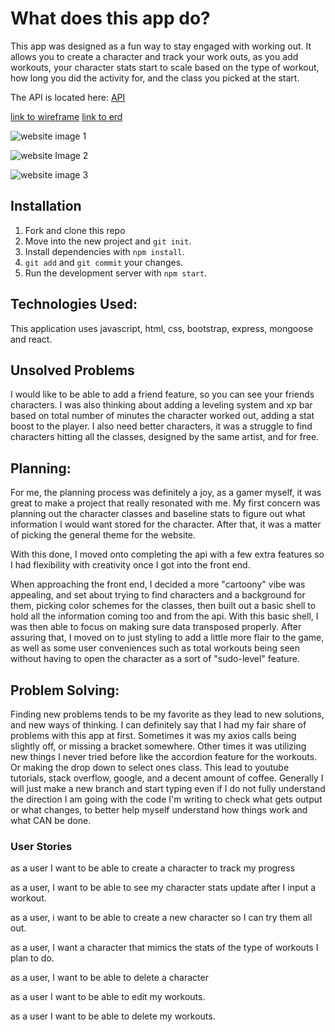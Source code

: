 # What does this app do?
This app was designed as a fun way to stay engaged with working out.
It allows you to create a character and track your work outs, as you
add workouts, your character stats start to scale based on the type of workout, how long you did the activity for, and the class you picked at the start.

The API is located here: [API](https://github.com/skmidk/next-level-fitness-api)

[link to wireframe](https://imgur.com/a/GP2MLQW)
[link to erd](https://imgur.com/a/G5guADu)

![website image 1](https://i.imgur.com/aSTmwB7.png)

![website Image 2](https://i.imgur.com/9F5L1jn.png)

![website image 3](https://i.imgur.com/N89b3m5.png)


## Installation

1. Fork and clone this repo
1. Move into the new project and `git init`.
1. Install dependencies with `npm install`.
1. `git add` and `git commit` your changes.
1. Run the development server with `npm start`.

## Technologies Used:

This application uses javascript, html, css, bootstrap, express, mongoose and react.

## Unsolved Problems

I would like to be able to add a friend feature, so you can see your friends characters. I was also thinking about adding a leveling system and xp bar based on total number of minutes the character worked out, adding a stat boost to the player. I also need better characters, it was a struggle to find characters hitting all the classes, designed by the same artist, and for free.

## Planning:

For me, the planning process was definitely a joy, as a gamer myself, it was great to make a project that really resonated with me. My first concern was planning out the character classes and baseline stats to figure out what information I would want stored for the character. After that, it was a matter of picking the general theme for the website.

With this done, I moved onto completing the api with a few extra features so I had flexibility with creativity once I got into the front end.

When approaching the front end, I decided a more "cartoony" vibe was appealing, and set about trying to find characters and a background for them, picking color schemes for the classes, then built out a basic shell to hold all the information coming too and from the api. With this basic shell, I was then able to focus on making sure data transposed properly. After assuring that, I moved on to just styling to add a little more flair to the game, as well as some user conveniences such as total workouts being seen without having to open the character as a sort of "sudo-level" feature.

## Problem Solving:

Finding new problems tends to be my favorite as they lead to new solutions, and new ways of thinking. I can definitely say that I had my fair share of problems with this app at first. Sometimes it was my axios calls being slightly off, or missing a bracket somewhere. Other times it was utilizing new things I never tried before like the accordion feature for the workouts. Or making the drop down to select ones class. This lead to youtube tutorials, stack overflow, google, and a decent amount of coffee. Generally I will just make a new branch and start typing even if I do not fully understand the direction I am going with the code I'm writing to check what gets output or what changes, to better help myself understand how things work and what CAN be done.

### User Stories

as a user I want to be able to create a character to track my progress

as a user, I want to be able to see my character stats update after I input a workout.

as a user, i want to be able to create a new character so I can try them all out.

as a user, I want a character that mimics the stats of the type of workouts I plan to do.

as a user, I want to be able to delete a character

as a user I want to be able to edit my workouts.

as a user I want to be able to delete my workouts.
